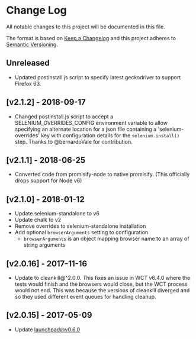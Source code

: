 # Change Log

All notable changes to this project will be documented in this file.

The format is based on [Keep a Changelog](http://keepachangelog.com/)
and this project adheres to [Semantic Versioning](http://semver.org/).

## Unreleased
- Updated postinstall.js script to specify latest geckodriver to support Firefox 63.
<!-- Add unreleased changes here. -->

## [v2.1.2] - 2018-09-17
- Changed postinstall.js script to accept a SELENIUM_OVERRIDES_CONFIG environment variable to allow specifying an alternate location for a json file containing a 'selenium-overrides' key with configuration details for the `selenium.install()` step.  Thanks to @bernardoVale for contribution.

## [v2.1.1] - 2018-06-25
- Converted code from promisify-node to native promisify. (This officially drops support for Node v6)

## [v2.1.0] - 2018-01-12
- Update selenium-standalone to v6
- Update chalk to v2
- Remove overrides to selenium-standalone installation
- Add optional `browserArguments` setting to configuration
  - `browserArguments` is an object mapping browser name to an array of string arguments

## [v2.0.16] - 2017-11-16
- Update to cleankill@^2.0.0. This fixes an issue in WCT v6.4.0 where the tests would finish and the browsers would close, but the WCT process would not end. This was because the versions of cleankill diverged and so they used different event queues for handling cleanup.

## [v2.0.15] - 2017-05-09

- Update launchpad@v0.6.0


